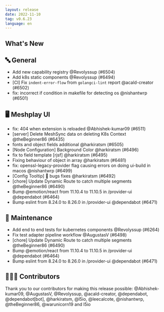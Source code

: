```yaml
---
layout: release
date: 2022-11-10
tag: v0.6.23
language: en
---
```


## What's New
## 🔤 General
- Add new capability registry @Revolyssup (#6504)
- Add k8s static components @Revolyssup (#6494)
- [CI] Fix `indent-error-flow` from `golangci-lint` report @acald-creator (#6502)
- fix: incorrect if condition in makefile for detecting os @nishantwrp (#6501)

## 🖥 Meshplay UI

- fix: 404 when extension is reloaded @Abhishek-kumar09 (#6511)
- [server] Delete MeshSync data on deleting K8s Context @theBeginner86 (#6435)
- fonts and object fields additional @harkiratsm (#6505)
- [Node Configuration] Background Color @harkiratsm (#6496)
- fix to field template [rjsf] @harkiratsm (#6495)
- Fixing behaviour of object in array @harkiratsm (#6481)
- fix: openssl-legacy-provider flag causing errors on doing ui-build in macos @nishantwrp (#6499)
- [Config Tooltip] 🐛 bugs fixes  @harkiratsm (#6492)
- [chore] Update Dynamic Route to catch multiple segments @theBeginner86 (#6490)
- Bump @emotion/react from 11.10.4 to 11.10.5 in /provider-ui @dependabot (#6464)
- Bump eslint from 8.24.0 to 8.26.0 in /provider-ui @dependabot (#6471)

## 🧰 Maintenance

- Add end to end tests for kubernetes components @Revolyssup (#6264)
- Fix test adapter pipeline workflow @AugustasV (#6498)
- [chore] Update Dynamic Route to catch multiple segments @theBeginner86 (#6490)
- Bump @emotion/react from 11.10.4 to 11.10.5 in /provider-ui @dependabot (#6464)
- Bump eslint from 8.24.0 to 8.26.0 in /provider-ui @dependabot (#6471)

## 👨🏽‍💻 Contributors

Thank you to our contributors for making this release possible:
@Abhishek-kumar09, @AugustasV, @Revolyssup, @acald-creator, @dependabot, @dependabot[bot], @harkiratsm, @l5io, @leecalcote, @nishantwrp, @theBeginner86, @warunicorn19 and l5io
